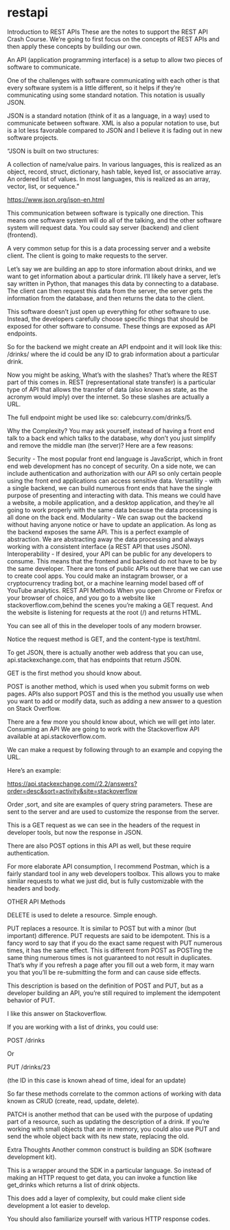 # restapi

Introduction to REST APIs
These are the notes to support the REST API Crash Course. We’re going to first focus on the concepts of REST APIs and then apply these concepts by building our own. 

An API (application programming interface) is a setup to allow two pieces of software to communicate. 

One of the challenges with software communicating with each other is that every software system is a little different, so it helps if they’re communicating using some standard notation.
This notation is usually JSON. 

JSON is a standard notation (think of it as a language, in a way) used to communicate between software. XML is also a popular notation to use, but is a lot less favorable compared to JSON and I believe it is fading out in new software projects.  

“JSON is built on two structures:

A collection of name/value pairs. In various languages, this is realized as an object, record, struct, dictionary, hash table, keyed list, or associative array.
An ordered list of values. In most languages, this is realized as an array, vector, list, or sequence.”

https://www.json.org/json-en.html

This communication between software is typically one direction. This means one software system will do all of the talking, and the other software system will request data. You could say server (backend) and client (frontend). 

A very common setup for this is a data processing server and a website client. The client is going to make requests to the server. 

Let’s say we are building an app to store information about drinks, and we want to get information about a particular drink. I’ll likely have a server, let’s say written in Python, that manages this data by connecting to a database. The client can then request this data from the server, the server gets the information from the database, and then returns the data to the client. 

This software doesn’t just open up everything for other software to use. Instead, the developers carefully choose specific things that should be exposed for other software to consume. These things are exposed as API endpoints. 

So for the backend we might create an API endpoint and it will look like this: /drinks/<id> where the id could be any ID to grab information about a particular drink. 

Now you might be asking, What’s with the slashes? That’s where the REST part of this comes in. REST (representational state transfer) is a particular type of API that allows the transfer of data (also known as state, as the acronym would imply) over the internet. So these slashes are actually a URL. 

The full endpoint might be used like so: calebcurry.com/drinks/5.

Why the Complexity? 
You may ask yourself, instead of having a front end talk to a back end which talks to the database, why don’t you just simplify and remove the middle man (the server)? Here are a few reasons:


Security - The most popular front end language is JavaScript, which in front end web development has no concept of security. On a side note, we can include authentication and authorization with our API so only certain people using the front end applications can access sensitive data. 
Versatility - with a single backend, we can build numerous front ends that have the single purpose of presenting and interacting with data. This means we could have a website, a mobile application, and a desktop application, and they’re all going to work properly with the same data because the data processing is all done on the back end. 
Modularity - We can swap out the backend without having anyone notice or have to update an application. As long as the backend exposes the same API. This is a perfect example of abstraction. We are abstracting away the data processing and always working with a consistent interface (a REST API that uses JSON). 
Interoperability - If desired, your API can be public for any developers to consume. This means that the frontend and backend do not have to be by the same developer. There are tons of public APIs out there that we can use to create cool apps. You could make an instagram browser, or a cryptocurrency trading bot, or a machine learning model based off of YouTube analytics. 
REST API Methods
When you open Chrome or Firefox or your browser of choice, and you go to a website like stackoverflow.com,behind the scenes you’re making a GET request. And the website is listening for requests at the root (/) and returns HTML. 

You can see all of this in the developer tools of any modern browser. 



Notice the request method is GET, and the content-type is text/html. 

To get JSON, there is actually another web address that you can use, api.stackexchange.com, that has endpoints that return JSON. 

GET is the first method you should know about.

POST is another method, which is used when you submit forms on web pages. APIs also support POST and this is the method you usually use when you want to add or modify data, such as adding a new answer to a question on Stack Overflow. 

There are a few more you should know about, which we will get into later.
Consuming an API
We are going to work with the Stackoverflow API available at api.stackoverflow.com.

We can make a request by following through to an example and copying the URL.

Here’s an example:

https://api.stackexchange.com//2.2/answers?order=desc&sort=activity&site=stackoverflow

Order ,sort, and site are examples of query string parameters. These are sent to the server and are used to customize the response from the server. 

This is a GET request as we can see in the headers of the request in developer tools, but now the response in JSON. 

There are also POST options in this API as well, but these require authentication.

For more elaborate API consumption, I recommend Postman, which is a fairly standard tool in any web developers toolbox. This allows you to make similar requests to what we just did, but is fully customizable with the headers and body. 




OTHER API Methods

DELETE is used to delete a resource. Simple enough.

PUT replaces a resource. It is similar to POST but with a minor (but important) difference. PUT requests are said to be idempotent. This is a fancy word to say that if you do the exact same request with PUT numerous times, it has the same effect. This is different from POST as POSTing the same thing numerous times is not guaranteed to not result in duplicates. That’s why if you refresh a page after you fill out a web form, it may warn you that you’ll be re-submitting the form and can cause side effects. 

This description is based on the definition of POST and PUT, but as a developer building an API, you’re still required to implement the idempotent behavior of PUT. 

I like this answer on Stackoverflow. 

If you are working with a list of drinks, you could use:

POST  /drinks


Or 

PUT /drinks/23


(the ID in this case is known ahead of time, ideal for an update)

So far these methods correlate to the common actions of working with data known as CRUD (create, read, update, delete). 

PATCH is another method that can be used with the purpose of updating part of a resource, such as updating the description of a drink. If you’re working with small objects that are in memory, you could also use PUT and send the whole object back with its new state, replacing the old. 




Extra Thoughts
Another common construct is building an SDK (software development kit). 

This is a wrapper around the SDK in a particular language. So instead of making an HTTP request to get data, you can invoke a function like get_drinks which returns a list of drink objects. 

This does add a layer of complexity, but could make client side development a lot easier to develop. 

You should also familiarize yourself with various HTTP response codes. 



